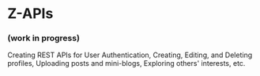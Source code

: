 # Z-APIs

### (work in progress)

Creating REST APIs for User Authentication, Creating, Editing, and Deleting profiles, Uploading posts and mini-blogs, Exploring others' interests, etc.
